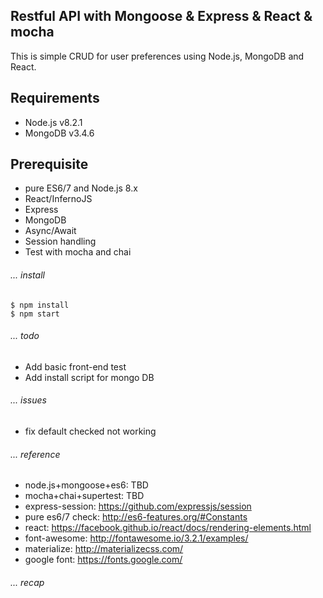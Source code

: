 ## Restful API with Mongoose & Express & React & mocha

This is simple CRUD for user preferences using Node.js, MongoDB and React.

## Requirements
* Node.js v8.2.1
* MongoDB v3.4.6

## Prerequisite

* pure ES6/7 and Node.js 8.x
* React/InfernoJS
* Express
* MongoDB
* Async/Await
* Session handling
* Test with mocha and chai

###### ... install
```
$ npm install
$ npm start
```
###### ... todo

* Add basic front-end test
* Add install script for mongo DB

###### ... issues

* fix default checked not working

###### ... reference
* node.js+mongoose+es6: TBD
* mocha+chai+supertest: TBD
* express-session: https://github.com/expressjs/session
* pure es6/7 check: http://es6-features.org/#Constants
* react: https://facebook.github.io/react/docs/rendering-elements.html
* font-awesome: http://fontawesome.io/3.2.1/examples/
* materialize: http://materializecss.com/
* google font: https://fonts.google.com/

###### ... recap
